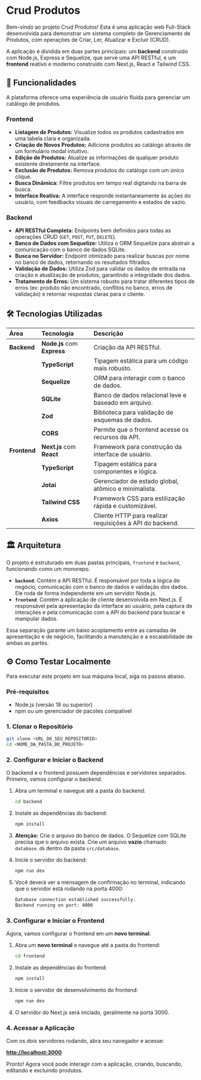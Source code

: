 # Crud Produtos

Bem-vindo ao projeto Crud Produtos\! Esta é uma aplicação web Full-Stack desenvolvida para demonstrar um sistema completo de Gerenciamento de Produtos, com operações de Criar, Ler, Atualizar e Excluir (CRUD).

A aplicação é dividida em duas partes principais: um **backend** construído com Node.js, Express e Sequelize, que serve uma API RESTful, e um **frontend** reativo e moderno construído com Next.js, React e Tailwind CSS.

## 🚀 Funcionalidades

A plataforma oferece uma experiência de usuário fluida para gerenciar um catálogo de produtos.

### Frontend

- **Listagem de Produtos:** Visualize todos os produtos cadastrados em uma tabela clara e organizada.
- **Criação de Novos Produtos:** Adicione produtos ao catálogo através de um formulário modal intuitivo.
- **Edição de Produtos:** Atualize as informações de qualquer produto existente diretamente na interface.
- **Exclusão de Produtos:** Remova produtos do catálogo com um único clique.
- **Busca Dinâmica:** Filtre produtos em tempo real digitando na barra de busca.
- **Interface Reativa:** A interface responde instantaneamente às ações do usuário, com feedbacks visuais de carregamento e estados de vazio.

### Backend

- **API RESTful Completa:** Endpoints bem definidos para todas as operações CRUD (`GET`, `POST`, `PUT`, `DELETE`).
- **Banco de Dados com Sequelize:** Utiliza o ORM Sequelize para abstrair a comunicação com o banco de dados SQLite.
- **Busca no Servidor:** Endpoint otimizado para realizar buscas por nome no banco de dados, retornando os resultados filtrados.
- **Validação de Dados:** Utiliza Zod para validar os dados de entrada na criação e atualização de produtos, garantindo a integridade dos dados.
- **Tratamento de Erros:** Um sistema robusto para tratar diferentes tipos de erros (ex: produto não encontrado, conflitos no banco, erros de validação) e retornar respostas claras para o cliente.

## 🛠️ Tecnologias Utilizadas

| Área         | Tecnologia                  | Descrição                                                |
| :----------- | :-------------------------- | :------------------------------------------------------- |
| **Backend**  | **Node.js** com **Express** | Criação da API RESTful.                                  |
|              | **TypeScript**              | Tipagem estática para um código mais robusto.            |
|              | **Sequelize**               | ORM para interagir com o banco de dados.                 |
|              | **SQLite**                  | Banco de dados relacional leve e baseado em arquivo.     |
|              | **Zod**                     | Biblioteca para validação de esquemas de dados.          |
|              | **CORS**                    | Permite que o frontend acesse os recursos da API.        |
| **Frontend** | **Next.js** com **React**   | Framework para construção da interface de usuário.       |
|              | **TypeScript**              | Tipagem estática para componentes e lógica.              |
|              | **Jotai**                   | Gerenciador de estado global, atômico e minimalista.     |
|              | **Tailwind CSS**            | Framework CSS para estilização rápida e customizável.    |
|              | **Axios**                   | Cliente HTTP para realizar requisições à API do backend. |

## 🏛️ Arquitetura

O projeto é estruturado em duas pastas principais, `frontend` e `backend`, funcionando como um monorepo.

- **`backend`**: Contém a API RESTful. É responsável por toda a lógica de negócio, comunicação com o banco de dados e validação dos dados. Ele roda de forma independente em um servidor Node.js.
- **`frontend`**: Contém a aplicação de cliente desenvolvida em Next.js. É responsável pela apresentação da interface ao usuário, pela captura de interações e pela comunicação com a API do backend para buscar e manipular dados.

Essa separação garante um baixo acoplamento entre as camadas de apresentação e de negócio, facilitando a manutenção e a escalabilidade de ambas as partes.

## ⚙️ Como Testar Localmente

Para executar este projeto em sua máquina local, siga os passos abaixo.

### Pré-requisitos

- Node.js (versão 18 ou superior)
- npm ou um gerenciador de pacotes compatível

### 1\. Clonar o Repositório

```bash
git clone <URL_DO_SEU_REPOSITORIO>
cd <NOME_DA_PASTA_DO_PROJETO>
```

### 2\. Configurar e Iniciar o Backend

O backend e o frontend possuem dependências e servidores separados. Primeiro, vamos configurar o backend.

1. Abra um terminal e navegue até a pasta do backend:

   ```bash
   cd backend
   ```

2. Instale as dependências do backend:

   ```bash
   npm install
   ```

3. **Atenção:** Crie o arquivo do banco de dados. O Sequelize com SQLite precisa que o arquivo exista. Crie um arquivo **vazio** chamado `database.db` dentro da pasta `src/database`.

4. Inicie o servidor do backend:

   ```bash
   npm run dev
   ```

5. Você deverá ver a mensagem de confirmação no terminal, indicando que o servidor está rodando na porta 4000:

   ```bash
   Database connection established successfully.
   Backend running on port: 4000
   ```

### 3\. Configurar e Iniciar o Frontend

Agora, vamos configurar o frontend em um **novo terminal**.

1. Abra um **novo terminal** e navegue até a pasta do frontend:

   ```bash
   cd frontend
   ```

2. Instale as dependências do frontend:

   ```bash
   npm install
   ```

3. Inicie o servidor de desenvolvimento do frontend:

   ```bash
   npm run dev
   ```

4. O servidor do Next.js será iniciado, geralmente na porta 3000.

### 4\. Acessar a Aplicação

Com os dois servidores rodando, abra seu navegador e acesse:

**<http://localhost:3000>**

Pronto\! Agora você pode interagir com a aplicação, criando, buscando, editando e excluindo produtos.
